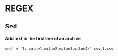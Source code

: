 # REGEX

## Sed

#### Add text in the first line of an archive
```
sed -e '1i value1,value2,value3,value4\' csv_1.csv
```